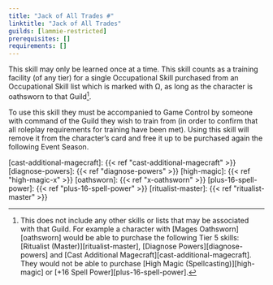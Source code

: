 ```yaml
---
title: "Jack of All Trades #"
linktitle: "Jack of All Trades"
guilds: [lammie-restricted]
prerequisites: []
requirements: []
---
```

This skill may only be learned once at a time. This skill counts as a training facility (of any tier) for a single Occupational Skill purchased from an Occupational Skill list which is marked with Ω, as long as the character is oathsworn to that Guild[^*].

To use this skill they must be accompanied to Game Control by someone with command of the Guild they wish to train from (in order to confirm that all roleplay requirements for training have been met). Using this skill will remove it from the character’s card and free it up to be purchased again the following Event Season.

[^*]: This does not include any other skills or lists that may be associated with that Guild. For example a character with [Mages Oathsworn][oathsworn] would be able to purchase the following Tier 5 skills: [Ritualist (Master)][ritualist-master], [Diagnose Powers][diagnose-powers] and [Cast Additional Magecraft][cast-additional-magecraft]. They would not be able to purchase [High Magic (Spellcasting)][high-magic] or [+16 Spell Power][plus-16-spell-power].

[cast-additional-magecraft]: {{< ref "cast-additional-magecraft" >}}
[diagnose-powers]: {{< ref "diagnose-powers" >}}
[high-magic]: {{< ref "high-magic-x" >}}
[oathsworn]: {{< ref "x-oathsworn" >}}
[plus-16-spell-power]: {{< ref "plus-16-spell-power" >}}
[ritualist-master]: {{< ref "ritualist-master" >}}